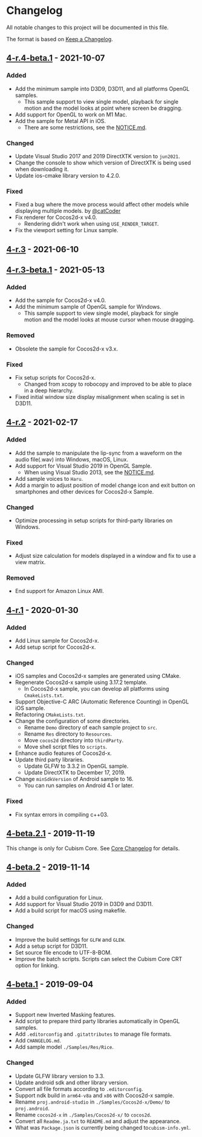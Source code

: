 # Changelog

All notable changes to this project will be documented in this file.

The format is based on [Keep a Changelog](https://keepachangelog.com/en/1.0.0/).

## [4-r.4-beta.1] - 2021-10-07

### Added

* Add the minimum sample into D3D9, D3D11, and all platforms OpenGL samples.
  * This sample support to view single model, playback for single motion and the model looks at point where screen be dragging.
* Add support for OpenGL to work on M1 Mac.
* Add the sample for Metal API in iOS.
  * There are some restrictions, see the [NOTICE.md](NOTICE.md).

### Changed

* Update Visual Studio 2017 and 2019 DirectXTK version to `jun2021`.
* Change the console to show which version of DirectXTK is being used when downloading it.
* Update ios-cmake library version to 4.2.0.

### Fixed

* Fixed a bug where the move process would affect other models while displaying multiple models. by [@catCoder](https://community.live2d.com/discussion/1043/multiple-models-when-using-translaterelative)
* Fix renderer for Cocos2d-x v4.0.
  * Rendering didn't work when using `USE_RENDER_TARGET`.
* Fix the viewport setting for Linux sample.


## [4-r.3] - 2021-06-10

## [4-r.3-beta.1] - 2021-05-13

### Added

* Add the sample for Cocos2d-x v4.0.
* Add the minimum sample of OpenGL sample for Windows.
  * This sample support to view single model, playback for single motion and the model looks at mouse cursor when mouse dragging.

### Removed

* Obsolete the sample for Cocos2d-x v3.x.

### Fixed

* Fix setup scripts for Cocos2d-x.
  * Changed from xcopy to robocopy and improved to be able to place in a deep hierarchy.
* Fixed initial window size display misalignment when scaling is set in D3D11.


## [4-r.2] - 2021-02-17

### Added

* Add the sample to manipulate the lip-sync from a waveform on the audio file(.wav) into Windows, macOS, Linux.
* Add support for Visual Studio 2019 in OpenGL Sample.
  * When using Visual Studio 2013, see the [NOTICE.md](NOTICE.md).
* Add sample voices to `Haru`.
* Add a margin to adjust position of model change icon and exit button on smartphones and other devices for Cocos2d-x Sample.

### Changed

* Optimize processing in setup scripts for third-party libraries on Windows.

### Fixed

* Adjust size calculation for models displayed in a window and fix to use a view matrix.

### Removed

* End support for Amazon Linux AMI.


## [4-r.1] - 2020-01-30

### Added

* Add Linux sample for Cocos2d-x.
* Add setup script for Cocos2d-x.

### Changed

* iOS samples and Cocos2d-x samples are generated using CMake.
* Regenerate Cocos2d-x sample using 3.17.2 template.
  * In Cocos2d-x sample, you can develop all platforms using `CmakeLists.txt`.
* Support Objective-C ARC (Automatic Reference Counting) in OpenGL iOS sample.
* Refactoring `CMakeLists.txt`.
* Change the configuration of some directories.
  * Rename `Demo` directory of each sample project to `src`.
  * Rename `Res` directory to `Resources`.
  * Move `cocos2d` directory into `thirdParty`.
  * Move shell script files to `scripts`.
* Enhance audio features of Cocos2d-x.
* Update third party libraries.
  * Update GLFW to 3.3.2 in OpenGL sample.
  * Update DirectXTK to December 17, 2019.
* Change `minSdkVersion` of Android sample to 16.
  * You can run samples on Android 4.1 or later.

### Fixed

* Fix syntax errors in compiling c++03.


## [4-beta.2.1] - 2019-11-19

This change is only for Cubism Core.
See [Core Changelog] for details.

[Core Changelog]: /Core/CHANGELOG.md


## [4-beta.2] - 2019-11-14

### Added

* Add a build configuration for Linux.
* Add support for Visual Studio 2019 in D3D9 and D3D11.
* Add a build script for macOS using makefile.

### Changed

* Improve the build settings for `GLFW` and `GLEW`.
* Add a setup script for D3D11.
* Set source file encode to UTF-8-BOM.
* Improve the batch scripts.
  Scripts can select the Cubism Core CRT option for linking.


## [4-beta.1] - 2019-09-04

### Added

* Support new Inverted Masking features.
* Add script to prepare third party libraries automatically in OpenGL samples.
* Add `.editorconfig` and `.gitattributes` to manage file formats.
* Add `CHANGELOG.md`.
* Add sample model `./Samples/Res/Rice`.

### Changed

* Update GLFW library version to 3.3.
* Update android sdk and other library version.
* Convert all file formats according to `.editorconfig`.
* Support ndk build in `arm64-v8a` and `x86` with Cocos2d-x sample.
* Rename `proj.android-studio` in `./Samples/Cocos2d-x/Demo/` to `proj.android`.
* Rename `cocos2d-x` in `./Samples/Cocos2d-x/` to `cocos2d`.
* Convert all `Readme.ja.txt` to `README.md` and adjust the appearance.
* What was `Package.json` is currently being changed to`cubism-info.yml`.


[4-r.4-beta.1]: https://github.com/Live2D/CubismNativeSamples/compare/4-r.3...4-r.4-beta.1
[4-r.3]: https://github.com/Live2D/CubismNativeSamples/compare/4-r.3-beta.1...4-r.3
[4-r.3-beta.1]: https://github.com/Live2D/CubismNativeSamples/compare/4-r.2...4-r.3-beta.1
[4-r.2]: https://github.com/Live2D/CubismNativeSamples/compare/4-r.1...4-r.2
[4-r.1]: https://github.com/Live2D/CubismNativeSamples/compare/4-beta.2.1...4-r.1
[4-beta.2.1]: https://github.com/Live2D/CubismNativeSamples/compare/4-beta.2...4-beta.2.1
[4-beta.2]: https://github.com/Live2D/CubismNativeSamples/compare/4-beta.1...4-beta.2
[4-beta.1]: https://github.com/Live2D/CubismNativeSamples/compare/9a61d9374317b30f99c5e0ad3e58b675a0a39a32...4-beta.1
